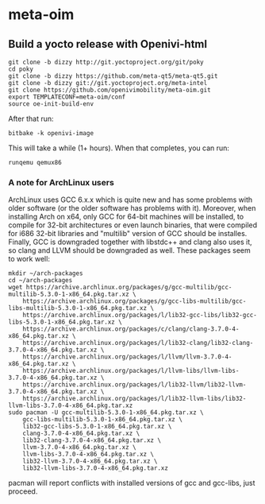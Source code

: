 # meta-oim

## Build a yocto release with Openivi-html

    git clone -b dizzy http://git.yoctoproject.org/git/poky
    cd poky
    git clone -b dizzy https://github.com/meta-qt5/meta-qt5.git
    git clone -b dizzy git://git.yoctoproject.org/meta-intel
    git clone https://github.com/openivimobility/meta-oim.git
    export TEMPLATECONF=meta-oim/conf
    source oe-init-build-env

After that run:

    bitbake -k openivi-image

This will take a while (1+ hours). When that completes, you can run:

    runqemu qemux86

### A note for ArchLinux users
ArchLinux uses GCC 6.x.x which is quite new and has some problems with older software (or the older software has problems with it). Moreover, when installing Arch on x64, only GCC for 64-bit machines will be installed, to compile for 32-bit architectures or even launch binaries, that were compiled for i686 32-bit libraries and "multilib" version of GCC should be installes. Finally, GCC is downgraded together with libstdc++ and clang also uses it, so clang and LLVM should be downgraded as well. These packages seem to work well:

    mkdir ~/arch-packages
    cd ~/arch-packages
    wget https://archive.archlinux.org/packages/g/gcc-multilib/gcc-multilib-5.3.0-1-x86_64.pkg.tar.xz \
        https://archive.archlinux.org/packages/g/gcc-libs-multilib/gcc-libs-multilib-5.3.0-1-x86_64.pkg.tar.xz \
        https://archive.archlinux.org/packages/l/lib32-gcc-libs/lib32-gcc-libs-5.3.0-1-x86_64.pkg.tar.xz \
        https://archive.archlinux.org/packages/c/clang/clang-3.7.0-4-x86_64.pkg.tar.xz \
        https://archive.archlinux.org/packages/l/lib32-clang/lib32-clang-3.7.0-4-x86_64.pkg.tar.xz \
        https://archive.archlinux.org/packages/l/llvm/llvm-3.7.0-4-x86_64.pkg.tar.xz \
        https://archive.archlinux.org/packages/l/llvm-libs/llvm-libs-3.7.0-4-x86_64.pkg.tar.xz \
        https://archive.archlinux.org/packages/l/lib32-llvm/lib32-llvm-3.7.0-4-x86_64.pkg.tar.xz \
        https://archive.archlinux.org/packages/l/lib32-llvm-libs/lib32-llvm-libs-3.7.0-4-x86_64.pkg.tar.xz
    sudo pacman -U gcc-multilib-5.3.0-1-x86_64.pkg.tar.xz \
        gcc-libs-multilib-5.3.0-1-x86_64.pkg.tar.xz \
        lib32-gcc-libs-5.3.0-1-x86_64.pkg.tar.xz \
        clang-3.7.0-4-x86_64.pkg.tar.xz \
        lib32-clang-3.7.0-4-x86_64.pkg.tar.xz \
        llvm-3.7.0-4-x86_64.pkg.tar.xz \
        llvm-libs-3.7.0-4-x86_64.pkg.tar.xz \
        lib32-llvm-3.7.0-4-x86_64.pkg.tar.xz \
        lib32-llvm-libs-3.7.0-4-x86_64.pkg.tar.xz
        
pacman will report conflicts with installed versions of gcc and gcc-libs, just proceed.
